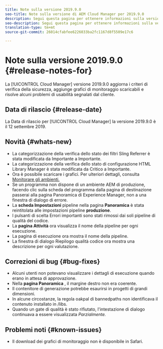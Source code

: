```yaml
---
title: Note sulla versione 2019.9.0
seo-title: Note sulla versione di AEM Cloud Manager per 2019.9.0
description: Segui questa pagina per ottenere informazioni sulla versione 2019.9.0 di Cloud Manager.
seo-description: Segui questa pagina per ottenere informazioni sulla versione 2019.9.0 di AEM Cloud Manager.
translation-type: tm+mt
source-git-commit: 26014cfabfee6226033ba2fc1167d8f5509e17c6

---
```


# Note sulla versione 2019.9.0 {#release-notes-for}

La [!UICONTROL Cloud Manager] versione 2019.9.0 aggiorna i criteri di verifica della sicurezza, aggiunge grafici di monitoraggio scaricabili e risolve alcuni problemi di usabilità segnalati dal cliente.

## Data di rilascio {#release-date}

La Data di rilascio per [!UICONTROL Cloud Manager] la versione 2019.9.0 è il 12 settembre 2019.

## Novità {#whats-new}

* La categorizzazione della verifica dello stato dei filtri Sling Referrer è stata modificata da Importante a Importante.
* La categorizzazione della verifica dello stato di configurazione HTML Library Manager è stata modificata da Critico a Importante.
* Ora è possibile scaricare i grafici. Per ulteriori dettagli, consulta [Monitorare gli ambienti.](monitor-your-environments.md)
* Se un programma non dispone di un ambiente AEM di produzione, facendo clic sulla scheda del programma dalla pagina di destinazione passerai alla pagina Panoramica di Experience Manager, non a una finestra di dialogo di errore.
* La **scheda Impostazioni** pipeline nella pagina **Panoramica** è stata reintitolata alle impostazioni pipeline **produzione**.
* I pulsanti di scelta Errori importanti sono stati rimossi dai soli pipeline di qualità del codice.
* La **pagina Attività** ora visualizza il nome della pipeline per ogni esecuzione.
* La pagina di esecuzione ora mostra il nome della pipeline.
* La finestra di dialogo Riepilogo qualità codice ora mostra una descrizione per ogni valutazione.

## Correzioni di bug {#bug-fixes}

* Alcuni utenti non potevano visualizzare i dettagli di esecuzione quando erano in attesa di approvazione.
* Nella **pagina Panoramica** , il margine destro non era coerente.
* Il contenitore di generazione potrebbe esaurirsi in progetti di grandi dimensioni.
* In alcune circostanze, la regola oakpal di bannedpaths non identificava il contenuto installato in /libs.
* Quando un gate di qualità è stato rifiutato, l'intestazione di dialogo continuava a essere visualizzata *Parzialmente.*

## Problemi noti {#known-issues}

* Il download dei grafici di monitoraggio non è disponibile in Safari.
